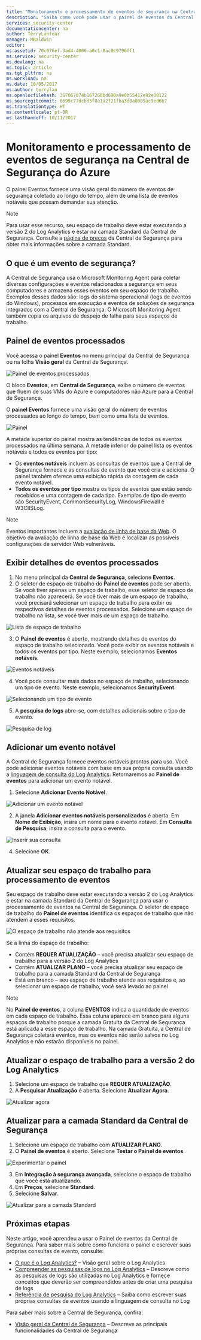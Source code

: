```yaml
---
title: "Monitoramento e processamento de eventos de segurança na Central de Segurança do Azure | Microsoft Docs"
description: "Saiba como você pode usar o painel de eventos da Central de Segurança para ver os eventos de segurança em suas VMs do Azure e em seus computadores não Azure."
services: security-center
documentationcenter: na
author: TerryLanfear
manager: MBaldwin
editor: 
ms.assetid: 70c076ef-3ad4-4000-a0c1-0ac0c9796ff1
ms.service: security-center
ms.devlang: na
ms.topic: article
ms.tgt_pltfrm: na
ms.workload: na
ms.date: 10/05/2017
ms.author: terrylan
ms.openlocfilehash: 367067874b167268bd690a9e0b55412e92e08122
ms.sourcegitcommit: 6699c77dcbd5f8a1a2f21fba3d0a0005ac9ed6b7
ms.translationtype: HT
ms.contentlocale: pt-BR
ms.lasthandoff: 10/11/2017
---
```

# <a name="monitoring-and-processing-security-events-in-azure-security-center"></a>Monitoramento e processamento de eventos de segurança na Central de Segurança do Azure
O painel Eventos fornece uma visão geral do número de eventos de segurança coletado ao longo do tempo, além de uma lista de eventos notáveis que possam demandar sua atenção.  

> [!NOTE]
> Para usar esse recurso, seu espaço de trabalho deve estar executando a versão 2 do Log Analytics e estar na camada Standard da Central de Segurança. Consulte a [página de preços](security-center-pricing.md) da Central de Segurança para obter mais informações sobre a camada Standard.
>
>

## <a name="what-is-a-security-event"></a>O que é um evento de segurança?
A Central de Segurança usa o Microsoft Monitoring Agent para coletar diversas configurações e eventos relacionados a segurança em seus computadores e armazena esses eventos em seu espaço de trabalho. Exemplos desses dados são: logs do sistema operacional (logs de eventos do Windows), processos em execução e eventos de soluções de segurança integrados com a Central de Segurança. O Microsoft Monitoring Agent também copia os arquivos de despejo de falha para seus espaços de trabalho.

## <a name="events-processed-dashboard"></a>Painel de eventos processados
Você acessa o painel **Eventos** no menu principal da Central de Segurança ou na folha **Visão geral** da Central de Segurança.  

![Painel de eventos processados][1]

O bloco **Eventos**, em **Central de Segurança**, exibe o número de eventos que fluem de suas VMs do Azure e computadores não Azure para a Central de Segurança.

O **painel Eventos** fornece uma visão geral do número de eventos processados ao longo do tempo, bem como uma lista de eventos.

 ![Painel][2]

 A metade superior do painel mostra as tendências de todos os eventos processados na última semana. A metade inferior do painel lista os eventos notáveis e todos os eventos por tipo:

 - Os **eventos notáveis** incluem as consultas de eventos que a Central de Segurança fornece e as consultas de evento que você cria e adiciona. O painel também oferece uma exibição rápida da contagem de cada evento notável.
 - **Todos os eventos por tipo** mostra os tipos de eventos que estão sendo recebidos e uma contagem de cada tipo. Exemplos de tipo de evento são SecurityEvent, CommonSecurityLog, WindowsFirewall e W3CIISLog.

> [!NOTE]
> Eventos importantes incluem a [avaliação de linha de base da Web](https://docs.microsoft.com/azure/operations-management-suite/oms-security-web-baseline-assessment). O objetivo da avaliação de linha de base da Web é localizar as possíveis configurações de servidor Web vulneráveis.

## <a name="view-processed-event-details"></a>Exibir detalhes de eventos processados
1. No menu principal da **Central de Segurança**, selecione **Eventos**.
2. O seletor de espaço de trabalho do **Painel de eventos** pode ser aberto. Se você tiver apenas um espaço de trabalho, esse seletor de espaço de trabalho não aparecerá. Se você tiver mais de um espaço de trabalho, você precisará selecionar um espaço de trabalho para exibir os respectivos detalhes de eventos processados. Selecione um espaço de trabalho na lista, se você tiver mais de um espaço de trabalho.

  ![Lista de espaço de trabalho][3]

3. O **Painel de eventos** é aberto, mostrando detalhes de eventos do espaço de trabalho selecionado. Você pode exibir os eventos notáveis e todos os eventos por tipo.  Neste exemplo, selecionamos **Eventos notáveis**.

  ![Eventos notáveis][4]

4. Você pode consultar mais dados no espaço de trabalho, selecionando um tipo de evento. Neste exemplo, selecionamos **SecurityEvent**.

  ![Selecionando um tipo de evento][5]

5. A **pesquisa de logs** abre-se, com detalhes adicionais sobre o tipo de evento.

  ![Pesquisa de log][6]

## <a name="add-a-notable-event"></a>Adicionar um evento notável
A Central de Segurança fornece eventos notáveis prontos para uso. Você pode adicionar eventos notáveis com base em sua própria consulta usando a [linguagem de consulta do Log Analytics](../log-analytics/log-analytics-search-reference.md). Retornaremos ao **Painel de eventos** para adicionar um evento notável.

1. Selecione **Adicionar Evento Notável**.

  ![Adicionar um evento notável][7]

2. A janela **Adicionar eventos notáveis personalizados** é aberta.  Em **Nome de Exibição**, insira um nome para o evento notável. Em **Consulta de Pesquisa**, insira a consulta para o evento.

  ![Inserir sua consulta][8]

4. Selecione **OK**.

## <a name="update-your-workspace-for-events-processing"></a>Atualizar seu espaço de trabalho para processamento de eventos
Seu espaço de trabalho deve estar executando a versão 2 do Log Analytics e estar na camada Standard da Central de Segurança para usar o processamento de eventos na Central de Segurança. O seletor de espaço de trabalho do **Painel de eventos** identifica os espaços de trabalho que não atendem a esses requisitos.

![O espaço de trabalho não atende aos requisitos][9]

Se a linha do espaço de trabalho:

- Contém **REQUER ATUALIZAÇÃO** – você precisa atualizar seu espaço de trabalho para a versão 2 do Log Analytics
- Contém **ATUALIZAR PLANO** – você precisa atualizar seu espaço de trabalho para a camada Standard da Central de Segurança
- Está em branco – seu espaço de trabalho atende aos requisitos e, ao selecionar um espaço de trabalho, você será levado ao painel

> [!NOTE]
> No **Painel de eventos**, a coluna **EVENTOS** indica a quantidade de eventos em cada espaço de trabalho.  Essa coluna aparece em branco para alguns espaços de trabalho porque a camada Gratuita da Central de Segurança está aplicada a esse espaço de trabalho. Na camada Gratuita, a Central de Segurança coletará eventos, mas os eventos não serão salvos no Log Analytics e não estarão disponíveis no painel.
>
>

## <a name="update-workspace-to-log-analytics-version-2"></a>Atualizar o espaço de trabalho para a versão 2 do Log Analytics
1. Selecione um espaço de trabalho que **REQUER ATUALIZAÇÃO**.
2. A **Pesquisar Atualização** é aberta. Selecione **Atualizar Agora**.

  ![Atualizar agora][10]

## <a name="upgrade-to-security-centers-standard-tier"></a>Atualizar para a camada Standard da Central de Segurança
1. Selecione um espaço de trabalho com **ATUALIZAR PLANO**.
2. O **Painel de eventos** é aberto. Selecione **Testar o Painel de eventos**.

  ![Experimentar o painel][11]

3. Em **Integração à segurança avançada**, selecione o espaço de trabalho que você está atualizando.
4. Em **Preços**, selecione **Standard**.
5. Selecione **Salvar**.

  ![Atualizar para a camada Standard][12]

## <a name="next-steps"></a>Próximas etapas
Neste artigo, você aprendeu a usar o Painel de eventos da Central de Segurança. Para saber mais sobre como funciona o painel e escrever suas próprias consultas de evento, consulte:

- [O que é o Log Analytics?](../log-analytics/log-analytics-overview.md) – Visão geral sobre o Log Analytics
- [Compreender as pesquisas de logs no Log Analytics](../log-analytics/log-analytics-log-search-new.md) – Descreve como as pesquisas de logs são utilizadas no Log Analytics e fornece conceitos que deverão ser compreendidos antes de criar uma pesquisa de logs
- [Referência de pesquisa do Log Analytics](../log-analytics/log-analytics-search-reference.md) – Saiba como escrever suas próprias consultas de eventos usando a linguagem de consulta no Log

Para saber mais sobre a Central de Segurança, confira:

- [Visão geral da Central de Segurança](security-center-intro.md) – Descreve as principais funcionalidades da Central de Segurança

<!--Image references-->
[1]: ./media/security-center-events-dashboard/events-processed.png
[2]: ./media/security-center-events-dashboard/dashboard.png
[3]: ./media/security-center-events-dashboard/view-processed-event.png
[4]: ./media/security-center-events-dashboard/notable-event.png
[5]: ./media/security-center-events-dashboard/events-by-type.png
[6]: ./media/security-center-events-dashboard/log-search-detail.png
[7]: ./media/security-center-events-dashboard/add-notable-event.png
[8]: ./media/security-center-events-dashboard/create-query.png
[9]: ./media/security-center-events-dashboard/requires-update.png
[10]: ./media/security-center-events-dashboard/search-upgrade.png
[11]: ./media/security-center-events-dashboard/try-dashboard.png
[12]: ./media/security-center-events-dashboard/onboard-workspace.png
